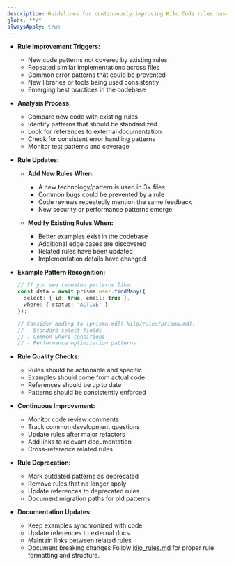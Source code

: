 ```yaml
---
description: Guidelines for continuously improving Kilo Code rules based on emerging code patterns and best practices.
globs: **/*
alwaysApply: true
---
```


- **Rule Improvement Triggers:**
  - New code patterns not covered by existing rules
  - Repeated similar implementations across files
  - Common error patterns that could be prevented
  - New libraries or tools being used consistently
  - Emerging best practices in the codebase

- **Analysis Process:**
  - Compare new code with existing rules
  - Identify patterns that should be standardized
  - Look for references to external documentation
  - Check for consistent error handling patterns
  - Monitor test patterns and coverage

- **Rule Updates:**
  - **Add New Rules When:**
    - A new technology/pattern is used in 3+ files
    - Common bugs could be prevented by a rule
    - Code reviews repeatedly mention the same feedback
    - New security or performance patterns emerge

  - **Modify Existing Rules When:**
    - Better examples exist in the codebase
    - Additional edge cases are discovered
    - Related rules have been updated
    - Implementation details have changed

- **Example Pattern Recognition:**
  ```typescript
  // If you see repeated patterns like:
  const data = await prisma.user.findMany({
    select: { id: true, email: true },
    where: { status: 'ACTIVE' }
  });

  // Consider adding to [prisma.md](.kilo/rules/prisma.md):
  // - Standard select fields
  // - Common where conditions
  // - Performance optimization patterns
  ```

- **Rule Quality Checks:**
  - Rules should be actionable and specific
  - Examples should come from actual code
  - References should be up to date
  - Patterns should be consistently enforced

- **Continuous Improvement:**
  - Monitor code review comments
  - Track common development questions
  - Update rules after major refactors
  - Add links to relevant documentation
  - Cross-reference related rules

- **Rule Deprecation:**
  - Mark outdated patterns as deprecated
  - Remove rules that no longer apply
  - Update references to deprecated rules
  - Document migration paths for old patterns

- **Documentation Updates:**
  - Keep examples synchronized with code
  - Update references to external docs
  - Maintain links between related rules
  - Document breaking changes
Follow [kilo_rules.md](.kilo/rules/kilo_rules.md) for proper rule formatting and structure.
